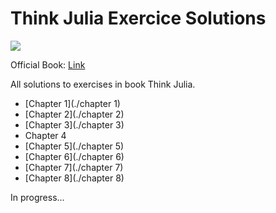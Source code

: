 # Think Julia Exercice Solutions

![](https://images-na.ssl-images-amazon.com/images/I/51nNsxbG9LL._SX379_BO1,204,203,200_.jpg)

Official Book: [Link](https://benlauwens.github.io/ThinkJulia.jl/latest/book.html) 
 
All solutions to exercises in book Think Julia. 

- [Chapter 1](./chapter 1)
- [Chapter 2](./chapter 2)
- [Chapter 3](./chapter 3)
- Chapter 4
- [Chapter 5](./chapter 5)
- [Chapter 6](./chapter 6)
- [Chapter 7](./chapter 7)
- [Chapter 8](./chapter 8)

In progress...
